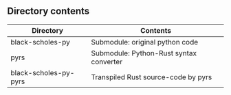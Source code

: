 ## Directory contents
| Directory             | Contents                                |
|-----------------------|-----------------------------------------|
| black-scholes-py      | Submodule: original python code         |
| pyrs                  | Submodule: Python-Rust syntax converter |
| black-scholes-py-pyrs | Transpiled Rust source-code by pyrs     |
